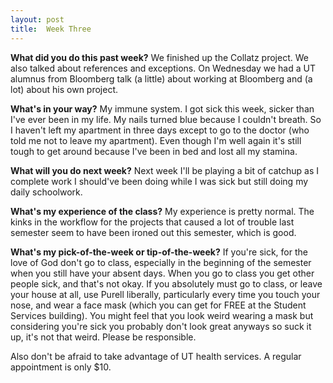 ```yaml
---
layout: post
title:  Week Three
---
```


**What did you do this past week?**
We finished up the Collatz project. We also talked about references and exceptions. On Wednesday we had a UT alumnus from Bloomberg talk (a little) about working at Bloomberg and (a lot) about his own project.

**What's in your way?**
My immune system. I got sick this week, sicker than I've ever been in my life. My nails turned blue because I couldn't breath. So I haven't left my apartment in three days except to go to the doctor (who told me not to leave my apartment). Even though I'm well again it's still tough to get around because I've been in bed and lost all my stamina.

**What will you do next week?**
Next week I'll be playing a bit of catchup as I complete work I should've been doing while I was sick but still doing my daily schoolwork.

**What's my experience of the class?**
My experience is pretty normal. The kinks in the workflow for the projects that caused a lot of trouble last semester seem to have been ironed out this semester, which is good.

**What's my pick-of-the-week or tip-of-the-week?**
If you're sick, for the love of God don't go to class, especially in the beginning of the semester when you still have your absent days. When you go to class you get other people sick, and that's not okay. If you absolutely must go to class, or leave your house at all, use Purell liberally, particularly every time you touch your nose, and wear a face mask (which you can get for FREE at the Student Services building). You might feel that you look weird wearing a mask but considering you're sick you probably don't look great anyways so suck it up, it's not that weird. Please be responsible.

Also don't be afraid to take advantage of UT health services. A regular appointment is only $10.
